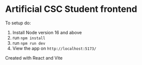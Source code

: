 # Artificial CSC Student frontend

To setup do:

1. Install Node version 16 and above
2. run `npm install`
3. run `npm run dev`
4. View the app on `http://localhost:5173/`

Created with React and Vite
